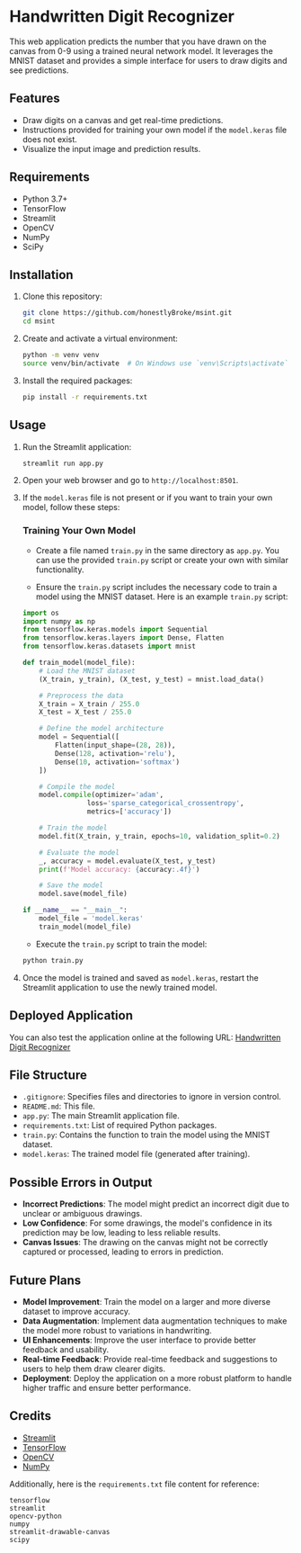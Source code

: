 # Handwritten Digit Recognizer

This web application predicts the number that you have drawn on the canvas from 0-9 using a trained neural network model. It leverages the MNIST dataset and provides a simple interface for users to draw digits and see predictions.

## Features

- Draw digits on a canvas and get real-time predictions.
- Instructions provided for training your own model if the `model.keras` file does not exist.
- Visualize the input image and prediction results.

## Requirements

- Python 3.7+
- TensorFlow
- Streamlit
- OpenCV
- NumPy
- SciPy

## Installation

1. Clone this repository:

    ```bash
    git clone https://github.com/honestlyBroke/msint.git
    cd msint
    ```

2. Create and activate a virtual environment:

    ```bash
    python -m venv venv
    source venv/bin/activate  # On Windows use `venv\Scripts\activate`
    ```

3. Install the required packages:

    ```bash
    pip install -r requirements.txt
    ```

## Usage

1. Run the Streamlit application:

    ```bash
    streamlit run app.py
    ```

2. Open your web browser and go to `http://localhost:8501`.

3. If the `model.keras` file is not present or if you want to train your own model, follow these steps:

    ### Training Your Own Model

    - Create a file named `train.py` in the same directory as `app.py`. You can use the provided `train.py` script or create your own with similar functionality.

    - Ensure the `train.py` script includes the necessary code to train a model using the MNIST dataset. Here is an example `train.py` script:

    ```python
    import os
    import numpy as np
    from tensorflow.keras.models import Sequential
    from tensorflow.keras.layers import Dense, Flatten
    from tensorflow.keras.datasets import mnist

    def train_model(model_file):
        # Load the MNIST dataset
        (X_train, y_train), (X_test, y_test) = mnist.load_data()

        # Preprocess the data
        X_train = X_train / 255.0
        X_test = X_test / 255.0

        # Define the model architecture
        model = Sequential([
            Flatten(input_shape=(28, 28)),
            Dense(128, activation='relu'),
            Dense(10, activation='softmax')
        ])

        # Compile the model
        model.compile(optimizer='adam', 
                    loss='sparse_categorical_crossentropy', 
                    metrics=['accuracy'])

        # Train the model
        model.fit(X_train, y_train, epochs=10, validation_split=0.2)

        # Evaluate the model
        _, accuracy = model.evaluate(X_test, y_test)
        print(f'Model accuracy: {accuracy:.4f}')

        # Save the model
        model.save(model_file)

    if __name__ == "__main__":
        model_file = 'model.keras'
        train_model(model_file)

    ```

    - Execute the `train.py` script to train the model:

    ```bash
    python train.py
    ```

4. Once the model is trained and saved as `model.keras`, restart the Streamlit application to use the newly trained model.

## Deployed Application

You can also test the application online at the following URL: [Handwritten Digit Recognizer](https://msint-app.streamlit.app)

## File Structure

- `.gitignore`: Specifies files and directories to ignore in version control.
- `README.md`: This file.
- `app.py`: The main Streamlit application file.
- `requirements.txt`: List of required Python packages.
- `train.py`: Contains the function to train the model using the MNIST dataset.
- `model.keras`: The trained model file (generated after training).

## Possible Errors in Output

- **Incorrect Predictions**: The model might predict an incorrect digit due to unclear or ambiguous drawings.
- **Low Confidence**: For some drawings, the model's confidence in its prediction may be low, leading to less reliable results.
- **Canvas Issues**: The drawing on the canvas might not be correctly captured or processed, leading to errors in prediction.

## Future Plans

- **Model Improvement**: Train the model on a larger and more diverse dataset to improve accuracy.
- **Data Augmentation**: Implement data augmentation techniques to make the model more robust to variations in handwriting.
- **UI Enhancements**: Improve the user interface to provide better feedback and usability.
- **Real-time Feedback**: Provide real-time feedback and suggestions to users to help them draw clearer digits.
- **Deployment**: Deploy the application on a more robust platform to handle higher traffic and ensure better performance.

## Credits

- [Streamlit](https://www.streamlit.io/)
- [TensorFlow](https://www.tensorflow.org/)
- [OpenCV](https://opencv.org/)
- [NumPy](https://numpy.org/)

Additionally, here is the `requirements.txt` file content for reference:

```
tensorflow
streamlit
opencv-python
numpy
streamlit-drawable-canvas
scipy
```